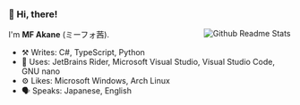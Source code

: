 
### 👋 Hi, there!

<!--
**mfakane/mfakane** is a ✨ _special_ ✨ repository because its `README.md` (this file) appears on your GitHub profile.

Here are some ideas to get you started:

- 🔭 I’m currently working on ...
- 🌱 I’m currently learning ...
- 👯 I’m looking to collaborate on ...
- 🤔 I’m looking for help with ...
- 💬 Ask me about ...
- 📫 How to reach me: ...
- 😄 Pronouns: ...
- ⚡ Fun fact: ...
-->

<a href="https://github.com/anuraghazra/github-readme-stats">
  <img align="right" src="https://github-readme-stats.vercel.app/api/top-langs?username=mfakane&langs_count=10&layout=compact" alt="Github Readme Stats" />
</a>

I'm **MF Akane** (ミーフォ茜).

- ⚒️ Writes: C#, TypeScript, Python
- 📝 Uses: JetBrains Rider, Microsoft Visual Studio, Visual Studio Code, GNU nano
- ⚙️ Likes: Microsoft Windows, Arch Linux
- 🗣️ Speaks: Japanese, English
